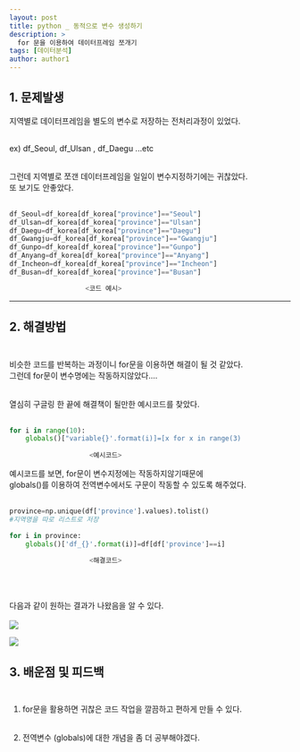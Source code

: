 ```yaml
---
layout: post
title: python _ 동적으로 변수 생성하기 
description: >
  for 문을 이용하여 데이터프레임 쪼개기
tags: [데이터분석]
author: author1
---
```




##  1. 문제발생

지역별로 데이터프레임을 별도의 변수로 저장하는 전처리과정이 있었다. <br><br>

ex)  df_Seoul, df_Ulsan , df_Daegu ...etc  <br><br>

그런데 지역별로 쪼갠 데이터프레임을 일일이 변수지정하기에는 귀찮았다. <br>
또 보기도 안좋았다.<br><br>

```python
df_Seoul=df_korea[df_korea["province"]=="Seoul"]
df_Ulsan=df_korea[df_korea["province"]=="Ulsan"]
df_Daegu=df_korea[df_korea["province"]=="Daegu"]
df_Gwangju=df_korea[df_korea["province"]=="Gwangju"]
df_Gunpo=df_korea[df_korea["province"]=="Gunpo"]
df_Anyang=df_korea[df_korea["province"]=="Anyang"]
df_Incheon=df_korea[df_korea["province"]=="Incheon"]
df_Busan=df_korea[df_korea["province"]=="Busan"]

                   <코드 예시>
```

---

## 2. 해결방법 <br><br>

비슷한 코드를 반복하는 과정이니 for문을 이용하면 해결이 될 것 같았다. <br>
그런데 for문이 변수명에는 작동하지않았다....<br><br>

열심히 구글링 한 끝에 해결책이 될만한 예시코드를 찾았다.  <br><br>

```python 
for i in range(10):
	globals()["variable{}'.format(i)]=[x for x in range(3)
    
                    <예시코드>
```

예시코드를 보면, for문이 변수지정에는 작동하지않기때문에  <br>
globals()를 이용하여 전역변수에서도 구문이 작동할 수 있도록 해주었다. <br><br>

```python
province=np.unique(df['province'].values).tolist()
#지역명을 따로 리스트로 저장

for i in province:
    globals()['df_{}'.format(i)]=df[df['province']==i]
    
                    <해결코드>
```
<br><br>

다음과 같이 원하는 결과가 나왔음을 알 수 있다. <br><br>
![](https://images.velog.io/images/datata29/post/9b1dc710-a89d-477c-9ce6-94581e82def7/province.png)

![](https://images.velog.io/images/datata29/post/95436f35-58d2-4cd1-8172-2b44f3641260/cafethumb.pstatic.net.png)

## 3. 배운점 및 피드백 <br><br>

1. for문을 활용하면 귀찮은 코드 작업을 깔끔하고 편하게 만들 수 있다. <br><br>

2. 전역변수 (globals)에 대한 개념을 좀 더 공부해야겠다. <br><br>